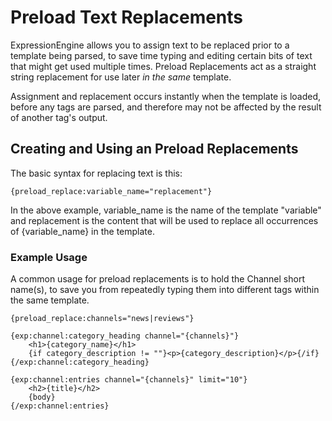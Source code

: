 <!--
    This source file is part of the open source project
    ExpressionEngine User Guide (https://github.com/ExpressionEngine/ExpressionEngine-User-Guide)

    @link      https://expressionengine.com/
    @copyright Copyright (c) 2003-2020, Packet Tide, LLC (https://packettide.com)
    @license   https://expressionengine.com/license Licensed under Apache License, Version 2.0
-->

# Preload Text Replacements

ExpressionEngine allows you to assign text to be replaced prior to a template being parsed, to save time typing and editing certain bits of text that might get used multiple times. Preload Replacements act as a straight string replacement for use later _in the same_ template.

Assignment and replacement occurs instantly when the template is loaded, before any tags are parsed, and therefore may not be affected by the result of another tag's output.

## Creating and Using an Preload Replacements

The basic syntax for replacing text is this:

    {preload_replace:variable_name="replacement"}

In the above example, variable_name is the name of the template "variable" and replacement is the content that will be used to replace all occurrences of {variable_name} in the template.

### Example Usage

A common usage for preload replacements is to hold the Channel short name(s), to save you from repeatedly typing them into different tags within the same template.

    {preload_replace:channels="news|reviews"}

    {exp:channel:category_heading channel="{channels}"}
        <h1>{category_name}</h1>
        {if category_description != ""}<p>{category_description}</p>{/if}
    {/exp:channel:category_heading}

    {exp:channel:entries channel="{channels}" limit="10"}
        <h2>{title}</h2>
        {body}
    {/exp:channel:entries}
